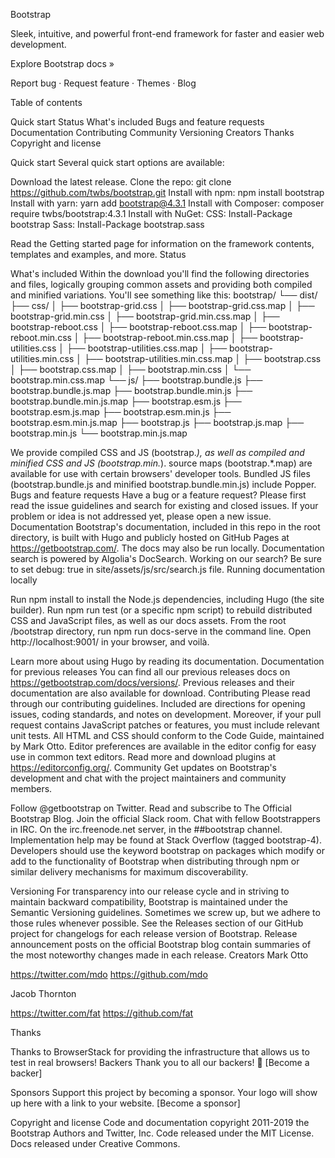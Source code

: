 




Bootstrap

  Sleek, intuitive, and powerful front-end framework for faster and easier web development.
  
Explore Bootstrap docs »


Report bug
  ·
  Request feature
  ·
  Themes
  ·
  Blog

Table of contents

Quick start
Status
What's included
Bugs and feature requests
Documentation
Contributing
Community
Versioning
Creators
Thanks
Copyright and license

Quick start
Several quick start options are available:

Download the latest release.
Clone the repo: git clone https://github.com/twbs/bootstrap.git
Install with npm: npm install bootstrap
Install with yarn: yarn add bootstrap@4.3.1
Install with Composer: composer require twbs/bootstrap:4.3.1
Install with NuGet: CSS: Install-Package bootstrap Sass: Install-Package bootstrap.sass

Read the Getting started page for information on the framework contents, templates and examples, and more.
Status














What's included
Within the download you'll find the following directories and files, logically grouping common assets and providing both compiled and minified variations. You'll see something like this:
bootstrap/
└── dist/
    ├── css/
    │   ├── bootstrap-grid.css
    │   ├── bootstrap-grid.css.map
    │   ├── bootstrap-grid.min.css
    │   ├── bootstrap-grid.min.css.map
    │   ├── bootstrap-reboot.css
    │   ├── bootstrap-reboot.css.map
    │   ├── bootstrap-reboot.min.css
    │   ├── bootstrap-reboot.min.css.map
    │   ├── bootstrap-utilities.css
    │   ├── bootstrap-utilities.css.map
    │   ├── bootstrap-utilities.min.css
    │   ├── bootstrap-utilities.min.css.map
    │   ├── bootstrap.css
    │   ├── bootstrap.css.map
    │   ├── bootstrap.min.css
    │   └── bootstrap.min.css.map
    └── js/
        ├── bootstrap.bundle.js
        ├── bootstrap.bundle.js.map
        ├── bootstrap.bundle.min.js
        ├── bootstrap.bundle.min.js.map
        ├── bootstrap.esm.js
        ├── bootstrap.esm.js.map
        ├── bootstrap.esm.min.js
        ├── bootstrap.esm.min.js.map
        ├── bootstrap.js
        ├── bootstrap.js.map
        ├── bootstrap.min.js
        └── bootstrap.min.js.map

We provide compiled CSS and JS (bootstrap.*), as well as compiled and minified CSS and JS (bootstrap.min.*). source maps (bootstrap.*.map) are available for use with certain browsers' developer tools. Bundled JS files (bootstrap.bundle.js and minified bootstrap.bundle.min.js) include Popper.
Bugs and feature requests
Have a bug or a feature request? Please first read the issue guidelines and search for existing and closed issues. If your problem or idea is not addressed yet, please open a new issue.
Documentation
Bootstrap's documentation, included in this repo in the root directory, is built with Hugo and publicly hosted on GitHub Pages at https://getbootstrap.com/. The docs may also be run locally.
Documentation search is powered by Algolia's DocSearch. Working on our search? Be sure to set debug: true in site/assets/js/src/search.js file.
Running documentation locally

Run npm install to install the Node.js dependencies, including Hugo (the site builder).
Run npm run test (or a specific npm script) to rebuild distributed CSS and JavaScript files, as well as our docs assets.
From the root /bootstrap directory, run npm run docs-serve in the command line.
Open http://localhost:9001/ in your browser, and voilà.

Learn more about using Hugo by reading its documentation.
Documentation for previous releases
You can find all our previous releases docs on https://getbootstrap.com/docs/versions/.
Previous releases and their documentation are also available for download.
Contributing
Please read through our contributing guidelines. Included are directions for opening issues, coding standards, and notes on development.
Moreover, if your pull request contains JavaScript patches or features, you must include relevant unit tests. All HTML and CSS should conform to the Code Guide, maintained by Mark Otto.
Editor preferences are available in the editor config for easy use in common text editors. Read more and download plugins at https://editorconfig.org/.
Community
Get updates on Bootstrap's development and chat with the project maintainers and community members.

Follow @getbootstrap on Twitter.
Read and subscribe to The Official Bootstrap Blog.
Join the official Slack room.
Chat with fellow Bootstrappers in IRC. On the irc.freenode.net server, in the ##bootstrap channel.
Implementation help may be found at Stack Overflow (tagged bootstrap-4).
Developers should use the keyword bootstrap on packages which modify or add to the functionality of Bootstrap when distributing through npm or similar delivery mechanisms for maximum discoverability.

Versioning
For transparency into our release cycle and in striving to maintain backward compatibility, Bootstrap is maintained under the Semantic Versioning guidelines. Sometimes we screw up, but we adhere to those rules whenever possible.
See the Releases section of our GitHub project for changelogs for each release version of Bootstrap. Release announcement posts on the official Bootstrap blog contain summaries of the most noteworthy changes made in each release.
Creators
Mark Otto

https://twitter.com/mdo
https://github.com/mdo

Jacob Thornton

https://twitter.com/fat
https://github.com/fat

Thanks



Thanks to BrowserStack for providing the infrastructure that allows us to test in real browsers!
Backers
Thank you to all our backers! 🙏 [Become a backer]

Sponsors
Support this project by becoming a sponsor. Your logo will show up here with a link to your website. [Become a sponsor]










Copyright and license
Code and documentation copyright 2011-2019 the Bootstrap Authors and Twitter, Inc. Code released under the MIT License. Docs released under Creative Commons.
